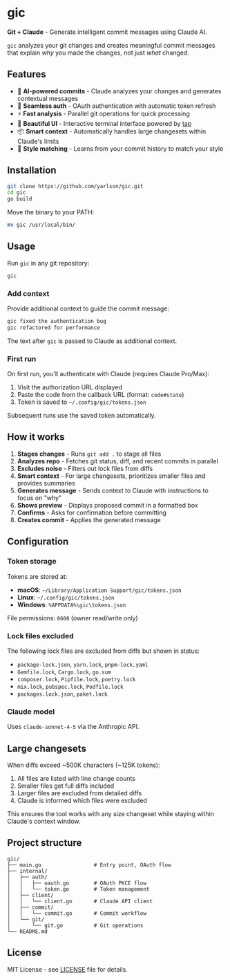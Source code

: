 # gic

**Git + Claude** - Generate intelligent commit messages using Claude AI.

`gic` analyzes your git changes and creates meaningful commit messages that explain _why_ you made the changes, not just _what_ changed.

## Features

- 🤖 **AI-powered commits** - Claude analyzes your changes and generates contextual messages
- 🔐 **Seamless auth** - OAuth authentication with automatic token refresh
- ⚡ **Fast analysis** - Parallel git operations for quick processing
- 🎨 **Beautiful UI** - Interactive terminal interface powered by [tap](https://github.com/yarlson/tap)
- 📦 **Smart context** - Automatically handles large changesets within Claude's limits
- 🎯 **Style matching** - Learns from your commit history to match your style

## Installation

```bash
git clone https://github.com/yarlson/gic.git
cd gic
go build
```

Move the binary to your PATH:

```bash
mv gic /usr/local/bin/
```

## Usage

Run `gic` in any git repository:

```bash
gic
```

### Add context

Provide additional context to guide the commit message:

```bash
gic fixed the authentication bug
gic refactored for performance
```

The text after `gic` is passed to Claude as additional context.

### First run

On first run, you'll authenticate with Claude (requires Claude Pro/Max):

1. Visit the authorization URL displayed
2. Paste the code from the callback URL (format: `code#state`)
3. Token is saved to `~/.config/gic/tokens.json`

Subsequent runs use the saved token automatically.

## How it works

1. **Stages changes** - Runs `git add .` to stage all files
2. **Analyzes repo** - Fetches git status, diff, and recent commits in parallel
3. **Excludes noise** - Filters out lock files from diffs
4. **Smart context** - For large changesets, prioritizes smaller files and provides summaries
5. **Generates message** - Sends context to Claude with instructions to focus on "why"
6. **Shows preview** - Displays proposed commit in a formatted box
7. **Confirms** - Asks for confirmation before committing
8. **Creates commit** - Applies the generated message

## Configuration

### Token storage

Tokens are stored at:

- **macOS**: `~/Library/Application Support/gic/tokens.json`
- **Linux**: `~/.config/gic/tokens.json`
- **Windows**: `%APPDATA%\gic\tokens.json`

File permissions: `0600` (owner read/write only)

### Lock files excluded

The following lock files are excluded from diffs but shown in status:

- `package-lock.json`, `yarn.lock`, `pnpm-lock.yaml`
- `Gemfile.lock`, `Cargo.lock`, `go.sum`
- `composer.lock`, `Pipfile.lock`, `poetry.lock`
- `mix.lock`, `pubspec.lock`, `Podfile.lock`
- `packages.lock.json`, `paket.lock`

### Claude model

Uses `claude-sonnet-4-5` via the Anthropic API.

## Large changesets

When diffs exceed ~500K characters (~125K tokens):

1. All files are listed with line change counts
2. Smaller files get full diffs included
3. Larger files are excluded from detailed diffs
4. Claude is informed which files were excluded

This ensures the tool works with any size changeset while staying within Claude's context window.

## Project structure

```
gic/
├── main.go                 # Entry point, OAuth flow
├── internal/
│   ├── auth/
│   │   ├── oauth.go        # OAuth PKCE flow
│   │   └── token.go        # Token management
│   ├── client/
│   │   └── client.go       # Claude API client
│   ├── commit/
│   │   └── commit.go       # Commit workflow
│   └── git/
│       └── git.go          # Git operations
└── README.md
```

## License

MIT License - see [LICENSE](LICENSE) file for details.
